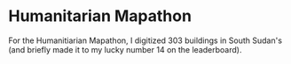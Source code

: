 # Humanitarian Mapathon
For the Humanitiarian Mapathon, I digitized 303 buildings in South Sudan's (and briefly made it to my lucky number 14 on the leaderboard).
